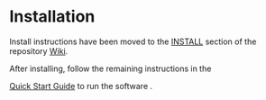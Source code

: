 
# Installation
Install instructions have been moved to the [INSTALL](https://github.com/Chia-Network/chia-blockchain/wiki/INSTALL) section of the repository [Wiki](https://github.com/Chia-Network/chia-blockchain/wiki).

After installing, follow the remaining instructions in the


[Quick Start Guide](https://github.com/Chia-Network/chia-blockchain/wiki/Quick-Start-Guide)
to run the software  .
